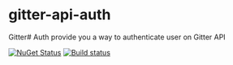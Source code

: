 # gitter-api-auth
Gitter# Auth provide you a way to authenticate user on Gitter API

[![NuGet Status](http://img.shields.io/nuget/v/gitter-api-auth.svg?style=flat)](https://www.nuget.org/packages/gitter-api-auth/)
[![Build status](https://ci.appveyor.com/api/projects/status/tj8e266j1vb193jr?svg=true)](https://ci.appveyor.com/project/Odonno/gitter-api-auth)
